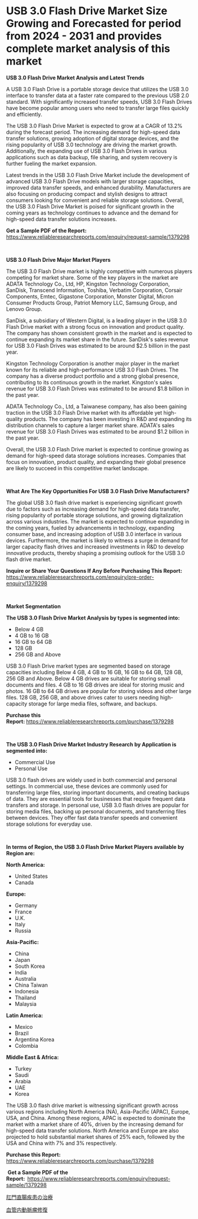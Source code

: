 <p><h1>USB 3.0 Flash Drive Market Size Growing and Forecasted for period from 2024 - 2031 and provides complete market analysis of this market</h1></p><p><strong>USB 3.0 Flash Drive Market Analysis and Latest Trends</strong></p>
<p><p>A USB 3.0 Flash Drive is a portable storage device that utilizes the USB 3.0 interface to transfer data at a faster rate compared to the previous USB 2.0 standard. With significantly increased transfer speeds, USB 3.0 Flash Drives have become popular among users who need to transfer large files quickly and efficiently.</p><p>The USB 3.0 Flash Drive Market is expected to grow at a CAGR of 13.2% during the forecast period. The increasing demand for high-speed data transfer solutions, growing adoption of digital storage devices, and the rising popularity of USB 3.0 technology are driving the market growth. Additionally, the expanding use of USB 3.0 Flash Drives in various applications such as data backup, file sharing, and system recovery is further fueling the market expansion.</p><p>Latest trends in the USB 3.0 Flash Drive Market include the development of advanced USB 3.0 Flash Drive models with larger storage capacities, improved data transfer speeds, and enhanced durability. Manufacturers are also focusing on producing compact and stylish designs to attract consumers looking for convenient and reliable storage solutions. Overall, the USB 3.0 Flash Drive Market is poised for significant growth in the coming years as technology continues to advance and the demand for high-speed data transfer solutions increases.</p></p>
<p><strong>Get a Sample PDF of the Report:&nbsp;</strong> <a href="https://www.reliableresearchreports.com/enquiry/request-sample/1379298">https://www.reliableresearchreports.com/enquiry/request-sample/1379298</a></p>
<p>&nbsp;</p>
<p><strong>USB 3.0 Flash Drive Major Market Players</strong></p>
<p><p>The USB 3.0 Flash Drive market is highly competitive with numerous players competing for market share. Some of the key players in the market are ADATA Technology Co., Ltd, HP, Kingston Technology Corporation, SanDisk, Transcend Information, Toshiba, Verbatim Corporation, Corsair Components, Emtec, Gigastone Corporation, Monster Digital, Micron Consumer Products Group, Patriot Memory LLC, Samsung Group, and Lenovo Group.</p><p>SanDisk, a subsidiary of Western Digital, is a leading player in the USB 3.0 Flash Drive market with a strong focus on innovation and product quality. The company has shown consistent growth in the market and is expected to continue expanding its market share in the future. SanDisk's sales revenue for USB 3.0 Flash Drives was estimated to be around $2.5 billion in the past year.</p><p>Kingston Technology Corporation is another major player in the market known for its reliable and high-performance USB 3.0 Flash Drives. The company has a diverse product portfolio and a strong global presence, contributing to its continuous growth in the market. Kingston's sales revenue for USB 3.0 Flash Drives was estimated to be around $1.8 billion in the past year.</p><p>ADATA Technology Co., Ltd, a Taiwanese company, has also been gaining traction in the USB 3.0 Flash Drive market with its affordable yet high-quality products. The company has been investing in R&D and expanding its distribution channels to capture a larger market share. ADATA's sales revenue for USB 3.0 Flash Drives was estimated to be around $1.2 billion in the past year.</p><p>Overall, the USB 3.0 Flash Drive market is expected to continue growing as demand for high-speed data storage solutions increases. Companies that focus on innovation, product quality, and expanding their global presence are likely to succeed in this competitive market landscape.</p></p>
<p>&nbsp;</p>
<p><strong>What Are The Key Opportunities For USB 3.0 Flash Drive Manufacturers?</strong></p>
<p><p>The global USB 3.0 flash drive market is experiencing significant growth due to factors such as increasing demand for high-speed data transfer, rising popularity of portable storage solutions, and growing digitalization across various industries. The market is expected to continue expanding in the coming years, fueled by advancements in technology, expanding consumer base, and increasing adoption of USB 3.0 interface in various devices. Furthermore, the market is likely to witness a surge in demand for larger capacity flash drives and increased investments in R&D to develop innovative products, thereby shaping a promising outlook for the USB 3.0 flash drive market.</p></p>
<p><strong>Inquire or Share Your Questions If Any Before Purchasing This Report:</strong> <a href="https://www.reliableresearchreports.com/enquiry/pre-order-enquiry/1379298">https://www.reliableresearchreports.com/enquiry/pre-order-enquiry/1379298</a></p>
<p>&nbsp;</p>
<p><strong>Market Segmentation</strong></p>
<p><strong>The USB 3.0 Flash Drive Market Analysis by types is segmented into:</strong></p>
<p><ul><li>Below 4 GB</li><li>4 GB to 16 GB</li><li>16 GB to 64 GB</li><li>128 GB</li><li>256 GB and Above</li></ul></p>
<p><p>USB 3.0 Flash Drive market types are segmented based on storage capacities including Below 4 GB, 4 GB to 16 GB, 16 GB to 64 GB, 128 GB, 256 GB and Above. Below 4 GB drives are suitable for storing small documents and files. 4 GB to 16 GB drives are ideal for storing music and photos. 16 GB to 64 GB drives are popular for storing videos and other large files. 128 GB, 256 GB, and above drives cater to users needing high-capacity storage for large media files, software, and backups.</p></p>
<p><strong>Purchase this Report:&nbsp;</strong><a href="https://www.reliableresearchreports.com/purchase/1379298">https://www.reliableresearchreports.com/purchase/1379298</a></p>
<p>&nbsp;</p>
<p><strong>The USB 3.0 Flash Drive Market Industry Research by Application is segmented into:</strong></p>
<p><ul><li>Commercial Use</li><li>Personal Use</li></ul></p>
<p><p>USB 3.0 flash drives are widely used in both commercial and personal settings. In commercial use, these devices are commonly used for transferring large files, storing important documents, and creating backups of data. They are essential tools for businesses that require frequent data transfers and storage. In personal use, USB 3.0 flash drives are popular for storing media files, backing up personal documents, and transferring files between devices. They offer fast data transfer speeds and convenient storage solutions for everyday use.</p></p>
<p>&nbsp;</p>
<p><strong>In terms of Region, the USB 3.0 Flash Drive Market Players available by Region are:</strong></p>
<p>
    <p> <strong> North America: </strong>
        <ul>
            <li>United States</li>
            <li>Canada</li>
        </ul>
        </p> 
    <p> <strong> Europe: </strong>
        <ul>
            <li>Germany</li>
            <li>France</li>
            <li>U.K.</li>
            <li>Italy</li>
            <li>Russia</li>
        </ul>
        </p> 
    <p> <strong> Asia-Pacific: </strong>
        <ul>
            <li>China</li>
            <li>Japan</li>
            <li>South Korea</li>
            <li>India</li>
            <li>Australia</li>
            <li>China Taiwan</li>
            <li>Indonesia</li>
            <li>Thailand</li>
            <li>Malaysia</li>
        </ul>
        </p> 
    <p> <strong> Latin America: </strong>
        <ul>
            <li>Mexico</li>
            <li>Brazil</li>
            <li>Argentina Korea</li>
            <li>Colombia</li>
        </ul>
        </p> 
    <p> <strong> Middle East & Africa: </strong>
        <ul>
            <li>Turkey</li>
            <li>Saudi</li>
            <li>Arabia</li>
            <li>UAE</li>
            <li>Korea</li>
        </ul>
    </p>
    </p>
<p><p>The USB 3.0 flash drive market is witnessing significant growth across various regions including North America (NA), Asia-Pacific (APAC), Europe, USA, and China. Among these regions, APAC is expected to dominate the market with a market share of 40%, driven by the increasing demand for high-speed data transfer solutions. North America and Europe are also projected to hold substantial market shares of 25% each, followed by the USA and China with 7% and 3% respectively.</p></p>
<p><strong>Purchase this Report: </strong><a href="https://www.reliableresearchreports.com/purchase/1379298">https://www.reliableresearchreports.com/purchase/1379298</a></p>
<p>&nbsp;<strong>Get a Sample PDF of the Report:&nbsp;&nbsp;</strong><a href="https://www.reliableresearchreports.com/enquiry/request-sample/1379298">https://www.reliableresearchreports.com/enquiry/request-sample/1379298</a></p>
<p><strong></strong></p>
<p><p><a href="https://github.com/KaydenJohns1964/Market-Research-Report-List-1/blob/main/408064512665.md">肛門直腸疾患の治療</a></p><p><a href="https://github.com/marbadji/Market-Research-Report-List-1/blob/main/595721512664.md">血管内動脈瘤修復</a></p></p>